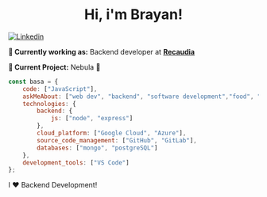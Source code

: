 <h1 align= "center"><b>Hi, i'm Brayan!</b></h1>

[![Linkedin](https://img.shields.io/badge/-LinkedIn-222222?style=flat-square&logo=Linkedin&logoColor=white&link=https://www.linkedin.com/in/brayan-salas-355734ab/)](https://www.linkedin.com/in/brayan-salas-355734ab/)

**💼 Currently working as:** Backend developer at <a href="https://www.recaudia.com/" target="_blank"><b>Recaudia</b></a>

**🔭 Current Project:** Nebula 🚀


```javascript
const basa = {
    code: ["JavaScript"],
    askMeAbout: ["web dev", "backend", "software development","food", "reggaeton"],
    technologies: {
        backend: {
            js: ["node", "express"]
        },
        cloud_platform: ["Google Cloud", "Azure"],
        source_code_management: ["GitHub", "GitLab"],
        databases: ["mongo", "postgreSQL"]
    },
    development_tools: ["VS Code"]
};
```


I ❤️ Backend Development!
